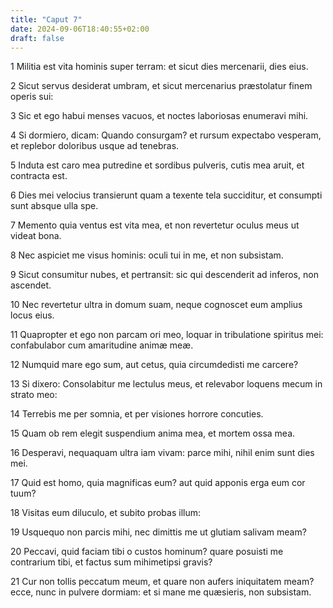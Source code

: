 ```yaml
---
title: "Caput 7"
date: 2024-09-06T18:40:55+02:00
draft: false
---
```




1 Militia est vita hominis super terram: et sicut dies mercenarii, dies eius.

2 Sicut servus desiderat umbram, et sicut mercenarius præstolatur finem operis sui:

3 Sic et ego habui menses vacuos, et noctes laboriosas enumeravi mihi.

4 Si dormiero, dicam: Quando consurgam? et rursum expectabo vesperam, et replebor doloribus usque ad tenebras.

5 Induta est caro mea putredine et sordibus pulveris, cutis mea aruit, et contracta est.

6 Dies mei velocius transierunt quam a texente tela succiditur, et consumpti sunt absque ulla spe.

7 Memento quia ventus est vita mea, et non revertetur oculus meus ut videat bona.

8 Nec aspiciet me visus hominis: oculi tui in me, et non subsistam.

9 Sicut consumitur nubes, et pertransit: sic qui descenderit ad inferos, non ascendet.

10 Nec revertetur ultra in domum suam, neque cognoscet eum amplius locus eius.

11 Quapropter et ego non parcam ori meo, loquar in tribulatione spiritus mei: confabulabor cum amaritudine animæ meæ.

12 Numquid mare ego sum, aut cetus, quia circumdedisti me carcere?

13 Si dixero: Consolabitur me lectulus meus, et relevabor loquens mecum in strato meo:

14 Terrebis me per somnia, et per visiones horrore concuties.

15 Quam ob rem elegit suspendium anima mea, et mortem ossa mea.

16 Desperavi, nequaquam ultra iam vivam: parce mihi, nihil enim sunt dies mei.

17 Quid est homo, quia magnificas eum? aut quid apponis erga eum cor tuum?

18 Visitas eum diluculo, et subito probas illum:

19 Usquequo non parcis mihi, nec dimittis me ut glutiam salivam meam?

20 Peccavi, quid faciam tibi o custos hominum? quare posuisti me contrarium tibi, et factus sum mihimetipsi gravis?

21 Cur non tollis peccatum meum, et quare non aufers iniquitatem meam? ecce, nunc in pulvere dormiam: et si mane me quæsieris, non subsistam.

